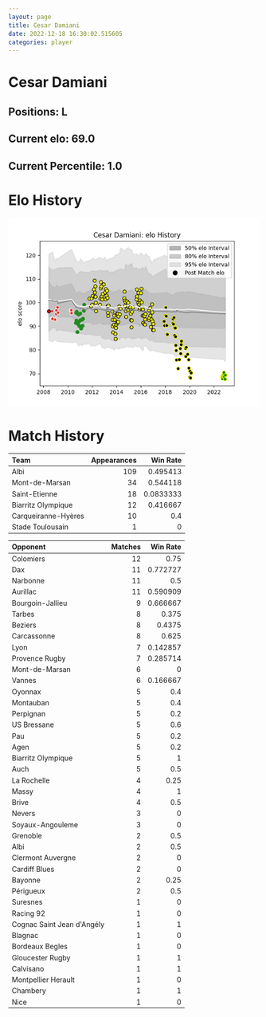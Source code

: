 ```yaml
---  
layout: page  
title: Cesar Damiani  
date: 2022-12-18 16:30:02.515605  
categories: player  
---
```

# Cesar Damiani

## Positions: L

## Current elo: 69.0

## Current Percentile: 1.0

# Elo History


![elo history](history_CesarDamiani.png)
# Match History


| Team                |   Appearances |   Win Rate |
|:--------------------|--------------:|-----------:|
| Albi                |           109 |  0.495413  |
| Mont-de-Marsan      |            34 |  0.544118  |
| Saint-Etienne       |            18 |  0.0833333 |
| Biarritz Olympique  |            12 |  0.416667  |
| Carqueiranne-Hyères |            10 |  0.4       |
| Stade Toulousain    |             1 |  0         |

| Opponent                   |   Matches |   Win Rate |
|:---------------------------|----------:|-----------:|
| Colomiers                  |        12 |   0.75     |
| Dax                        |        11 |   0.772727 |
| Narbonne                   |        11 |   0.5      |
| Aurillac                   |        11 |   0.590909 |
| Bourgoin-Jallieu           |         9 |   0.666667 |
| Tarbes                     |         8 |   0.375    |
| Beziers                    |         8 |   0.4375   |
| Carcassonne                |         8 |   0.625    |
| Lyon                       |         7 |   0.142857 |
| Provence Rugby             |         7 |   0.285714 |
| Mont-de-Marsan             |         6 |   0        |
| Vannes                     |         6 |   0.166667 |
| Oyonnax                    |         5 |   0.4      |
| Montauban                  |         5 |   0.4      |
| Perpignan                  |         5 |   0.2      |
| US Bressane                |         5 |   0.6      |
| Pau                        |         5 |   0.2      |
| Agen                       |         5 |   0.2      |
| Biarritz Olympique         |         5 |   1        |
| Auch                       |         5 |   0.5      |
| La Rochelle                |         4 |   0.25     |
| Massy                      |         4 |   1        |
| Brive                      |         4 |   0.5      |
| Nevers                     |         3 |   0        |
| Soyaux-Angouleme           |         3 |   0        |
| Grenoble                   |         2 |   0.5      |
| Albi                       |         2 |   0.5      |
| Clermont Auvergne          |         2 |   0        |
| Cardiff Blues              |         2 |   0        |
| Bayonne                    |         2 |   0.25     |
| Périgueux                  |         2 |   0.5      |
| Suresnes                   |         1 |   0        |
| Racing 92                  |         1 |   0        |
| Cognac Saint Jean d'Angély |         1 |   1        |
| Blagnac                    |         1 |   0        |
| Bordeaux Begles            |         1 |   0        |
| Gloucester Rugby           |         1 |   1        |
| Calvisano                  |         1 |   1        |
| Montpellier Herault        |         1 |   0        |
| Chambery                   |         1 |   1        |
| Nice                       |         1 |   0        |